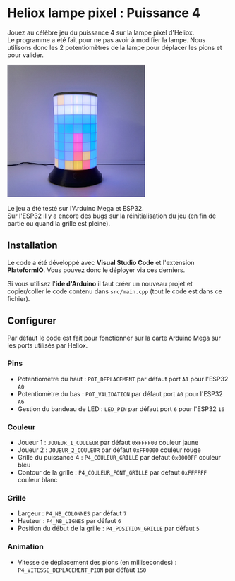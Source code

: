 # Heliox lampe pixel : Puissance 4

Jouez au célèbre jeu du puissance 4 sur la lampe pixel d'Heliox.  
Le programme a été fait pour ne pas avoir à modifier la lampe. Nous utilisons donc les 2 potentiomètres de la lampe pour déplacer les pions et pour valider.

<img src="https://raw.githubusercontent.com/PeekLeon/Heliox-lampe-pixel_Puissance4/master/HelioxPuissance4.jpg" height=300px/>

Le jeu a été testé sur l'Arduino Mega et ESP32.  
Sur l'ESP32 il y a encore des bugs sur la réinitialisation du jeu (en fin de partie ou quand la grille est pleine).

## Installation

Le code a été développé avec **Visual Studio Code** et l'extension **PlateformIO**.
Vous pouvez donc le déployer via ces derniers.  

Si vous utilisez l'**ide d'Arduino** il faut créer un nouveau projet et copier/coller le code contenu dans `src/main.cpp` (tout le code est dans ce fichier).

## Configurer

Par défaut le code est fait pour fonctionner sur la carte Arduino Mega sur les ports utilisés par Heliox.

### Pins

- Potentiomètre du haut : `POT_DEPLACEMENT` par défaut port `A1` pour l'ESP32 `A0`
- Potentiomètre du bas : `POT_VALIDATION` par défaut port `A0` pour l'ESP32 `A6`
- Gestion du bandeau de LED : `LED_PIN` par défaut port `6` pour l'ESP32 `16`

### Couleur

- Joueur 1 : `JOUEUR_1_COULEUR` par défaut `0xFFFF00` couleur jaune
- Joueur 2 : `JOUEUR_2_COULEUR` par défaut `0xFF0000` couleur rouge
- Grille du puissance 4 : `P4_COULEUR_GRILLE` par défaut `0x0000FF` couleur bleu
- Contour de la grille : `P4_COULEUR_FONT_GRILLE` par défaut `0xFFFFFF` couleur blanc

### Grille

- Largeur : `P4_NB_COLONNES` par défaut `7`
- Hauteur : `P4_NB_LIGNES` par défaut `6`
- Position du début de la grille : `P4_POSITION_GRILLE` par défaut `5`

### Animation

- Vitesse de déplacement des pions (en millisecondes) : `P4_VITESSE_DEPLACEMENT_PION` par défaut `150`